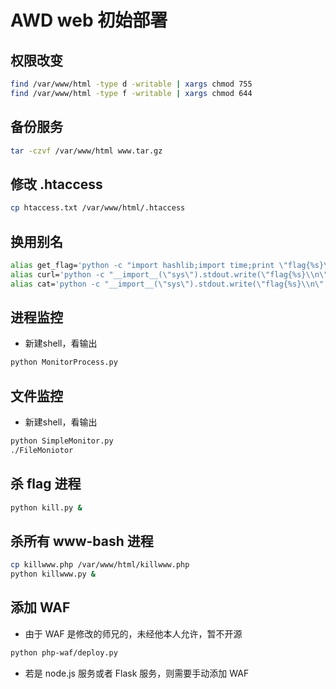 # AWD web 初始部署

## 权限改变

```sh
find /var/www/html -type d -writable | xargs chmod 755
find /var/www/html -type f -writable | xargs chmod 644
```

## 备份服务

```sh
tar -czvf /var/www/html www.tar.gz
```

## 修改 .htaccess

```sh
cp htaccess.txt /var/www/html/.htaccess
```

## 换用别名

```sh
alias get_flag='python -c "import hashlib;import time;print \"flag{%s}\" % (hashlib.md5(str(time.time())).hexdigest())"'
alias curl='python -c "__import__(\"sys\").stdout.write(\"flag{%s}\\n\" % (__import__(\"hashlib\").md5(\"\".join([__import__(\"random\").choice(__import__(\"string\").letters) for i in range(0x10)])).hexdigest()))"'
alias cat='python -c "__import__(\"sys\").stdout.write(\"flag{%s}\\n\" % (__import__(\"hashlib\").md5(\"\".join([__import__(\"random\").choice(__import__(\"string\").letters) for i in range(0x10)])).hexdigest()))"'
```

## 进程监控

- 新建shell，看输出

```sh
python MonitorProcess.py
```

## 文件监控

- 新建shell，看输出

```sh
python SimpleMonitor.py
./FileMoniotor
```

## 杀 flag 进程

```sh
python kill.py &
```

## 杀所有 www-bash 进程

```sh
cp killwww.php /var/www/html/killwww.php
python killwww.py &
```

## 添加 WAF

- 由于 WAF 是修改的师兄的，未经他本人允许，暂不开源

```sh
python php-waf/deploy.py
```

- 若是 node.js 服务或者 Flask 服务，则需要手动添加 WAF